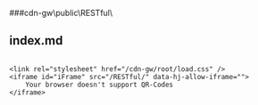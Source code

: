 ###cdn-gw\public\RESTful\
## index.md

```code

<link rel="stylesheet" href="/cdn-gw/root/load.css" />
<iframe id="iFrame" src="/RESTful/" data-hj-allow-iframe=""> 
    Your browser doesn't support QR-Codes 
</iframe>

```